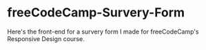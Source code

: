 # freeCodeCamp-Survery-Form
Here's the front-end for a survery form I made for freeCodeCamp's Responsive Design course. 
